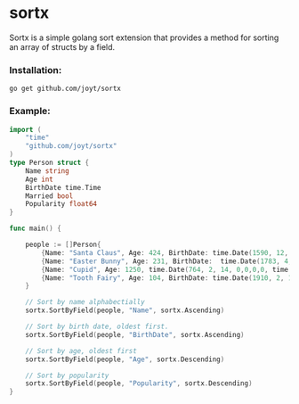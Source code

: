 # sortx

Sortx is a simple golang sort extension that provides a method for sorting an array of structs by a field.

### Installation:
`go get github.com/joyt/sortx`

### Example:
```go
import (
	"time"
	"github.com/joyt/sortx"
)
type Person struct {
	Name string
	Age int
	BirthDate time.Time
	Married bool
	Popularity float64
}

func main() {

	people := []Person{
		{Name: "Santa Claus", Age: 424, BirthDate: time.Date(1590, 12, 25, 0,0,0,0, time.Local()), Married: true, Popularity: 95.7},
		{Name: "Easter Bunny", Age: 231, BirthDate:  time.Date(1783, 4, 5, 0,0,0,0, time.Local()), Married: false, Popularity: 20.4},
		{Name: "Cupid", Age: 1250, time.Date(764, 2, 14, 0,0,0,0, time.Local()), Married: false, Popularity: 55.5},
		{Name: "Tooth Fairy", Age: 104, BirthDate: time.Date(1910, 2, 14, 0,0,0,0, time.Local()), Married: true, Popularity: 32.1},
	}

	// Sort by name alphabectially
	sortx.SortByField(people, "Name", sortx.Ascending)

	// Sort by birth date, oldest first.
	sortx.SortByField(people, "BirthDate", sortx.Ascending)

	// Sort by age, oldest first
	sortx.SortByField(people, "Age", sortx.Descending)

	// Sort by popularity
	sortx.SortByField(people, "Popularity", sortx.Descending)
}
```
